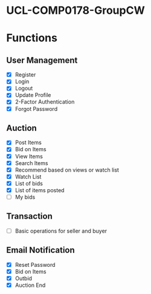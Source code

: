 # UCL-COMP0178-GroupCW

# Functions

## User Management

- [x] Register
- [x] Login
- [x] Logout
- [x] Update Profile
- [x] 2-Factor Authentication
- [x] Forgot Password

## Auction
- [x] Post Items
- [x] Bid on Items
- [x] View Items
- [x] Search Items
- [x] Recommend based on views or watch list
- [x] Watch List
- [x] List of bids
- [x] List of items posted
- [ ] My bids

## Transaction
- [ ] Basic operations for seller and buyer

## Email Notification
- [x] Reset Password
- [x] Bid on Items
- [x] Outbid
- [x] Auction End